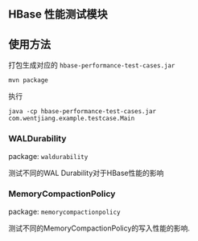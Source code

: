 ## HBase 性能测试模块

## 使用方法
打包生成对应的 `hbase-performance-test-cases.jar`
```
mvn package 
```

执行
```
java -cp hbase-performance-test-cases.jar com.wentjiang.example.testcase.Main
```

### WALDurability
package: `waldurability`

测试不同的WAL Durability对于HBase性能的影响

### MemoryCompactionPolicy
package: `memorycompactionpolicy`

测试不同的MemoryCompactionPolicy的写入性能的影响.
